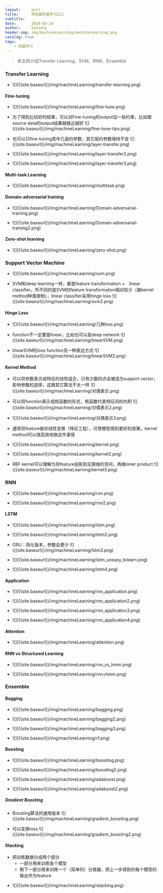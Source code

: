 ```yaml
---
layout:     post
title:      李宏毅机器学习之三
subtitle:   
date:       2020-03-28
author:     bjmsong
header-img: img/machineLearning/machineLearning.png
catalog: true
tags:
    - 机器学习
---
```


> 本文将介绍Transfer Learning、SVM、RNN、Ensemble



### Transfer Learning

<ul> 
<li markdown="1">
![]({{site.baseurl}}/img/machineLearning/transfer-learning.png) 
</li> 
</ul> 



#### Fine-tuning

<ul> 
<li markdown="1">
![]({{site.baseurl}}/img/machineLearning/fine-tune.png) 
</li> 
</ul> 

<ul> 
<li markdown="1">
为了得到比较好的结果，可以对Fine-tuning的output加一些约束，比如跟source data的output结果越接近越好
![]({{site.baseurl}}/img/machineLearning/fine-tune-tips.png) 
</li> 
</ul> 

<ul> 
<li markdown="1">
也可以只fine-tuning其中几层的参数，其它层的参数保持不变
![]({{site.baseurl}}/img/machineLearning/layer-transfer.png) 
</li> 
</ul> 

<ul> 
<li markdown="1">
![]({{site.baseurl}}/img/machineLearning/layer-transfer2.png) 
</li> 
</ul> 

<ul> 
<li markdown="1">
![]({{site.baseurl}}/img/machineLearning/layer-transfer3.png) 
</li> 
</ul> 



####  Multi-task Learning

<ul> 
<li markdown="1">
![]({{site.baseurl}}/img/machineLearning/multitask.png) 
</li> 
</ul> 



#### Domain-adversarial training

<ul> 
<li markdown="1">
![]({{site.baseurl}}/img/machineLearning/Domain-adversarial-training.png) 
</li> 
</ul>

<ul> 
<li markdown="1">
![]({{site.baseurl}}/img/machineLearning/Domain-adversarial-training2.png) 
</li> 
</ul>



#### Zero-shot learning

<ul> 
<li markdown="1">
![]({{site.baseurl}}/img/machineLearning/zero-shot.png) 
</li> 
</ul>





### Support Vector Machine

<ul> 
<li markdown="1">
![]({{site.baseurl}}/img/machineLearning/svm.png) 
</li> 
</ul> 

<ul> 
<li markdown="1">
SVM和deep learning一样，都是feature transformation +　linear classifier。所不同的是SVM的feature transformation相对较少（被kernel method种类限制），linear classifier采用hinge loss
![]({{site.baseurl}}/img/machineLearning/svm2.png) 
</li> 
</ul> 



#### Hinge Loss

<ul> 
<li markdown="1">
![]({{site.baseurl}}/img/machineLearning/几种loss.png) 
</li> 
</ul> 

<ul> 
<li markdown="1">
function不一定要是linear，比如也可以是deep network
![]({{site.baseurl}}/img/machineLearning/linearSVM.png) 
</li> 
</ul> 

<ul> 
<li markdown="1">
linearSVM的loss function另一种表达方式
![]({{site.baseurl}}/img/machineLearning/linearSVM2.png) 
</li> 
</ul>



#### Kernel Method

<ul> 
<li markdown="1">
可以将参数表示成特征的线性组合，只有少数的点会被选为support vector，影响参数的选择，这跟其它算法不太一样
![]({{site.baseurl}}/img/machineLearning/对偶表示.png) 
</li> 
</ul> 

<ul> 
<li markdown="1">
可以将function表示成核函数的形式，核函数代表特征间的内积
![]({{site.baseurl}}/img/machineLearning/对偶表示2.png) 
</li> 
</ul> 

<ul> 
<li markdown="1">
![]({{site.baseurl}}/img/machineLearning/对偶表示3.png) 
</li> 
</ul> 

- 通常将feature做非线性变换（特征工程），可使模型得到更好的效果。kernel method可以很高效地做这件事情

<ul> 
<li markdown="1">
![]({{site.baseurl}}/img/machineLearning/kernel.png) 
</li> 
</ul> 

<ul> 
<li markdown="1">
![]({{site.baseurl}}/img/machineLearning/kernel2.png) 
</li> 
</ul> 

<ul> 
<li markdown="1">
RBF kernel可以理解为将feature投影到无限维的空间，再做inner product
![]({{site.baseurl}}/img/machineLearning/kernel3.png) 
</li> 
</ul> 



### RNN

<ul> 
<li markdown="1">
![]({{site.baseurl}}/img/machineLearning/rnn.png) 
</li> 
</ul> 

<ul> 
<li markdown="1">
![]({{site.baseurl}}/img/machineLearning/rnn2.png) 
</li> 
</ul> 



#### LSTM

<ul> 
<li markdown="1">
![]({{site.baseurl}}/img/machineLearning/lstm.png) 
</li> 
</ul> 

<ul> 
<li markdown="1">
![]({{site.baseurl}}/img/machineLearning/lstm2.png) 
</li> 
</ul> 

<ul> 
<li markdown="1">
GRU：简化版本，参数会更少
![]({{site.baseurl}}/img/machineLearning/lstm3.png) 
</li> 
</ul> 

<ul> 
<li markdown="1">
![]({{site.baseurl}}/img/machineLearning/lstm_uneasy_tolearn.png) 
</li> 
</ul> 

<ul> 
<li markdown="1">
![]({{site.baseurl}}/img/machineLearning/lstm4.png) 
</li> 
</ul> 



#### Application

<ul> 
<li markdown="1">
![]({{site.baseurl}}/img/machineLearning/rnn_application.png) 
</li> 
</ul> 

<ul> 
<li markdown="1">
![]({{site.baseurl}}/img/machineLearning/rnn_application2.png) 
</li> 
</ul> 

<ul> 
<li markdown="1">
![]({{site.baseurl}}/img/machineLearning/rnn_application3.png) 
</li> 
</ul> 

<ul> 
<li markdown="1">
![]({{site.baseurl}}/img/machineLearning/rnn_application4.png) 
</li> 
</ul> 



#### Attention

<ul> 
<li markdown="1">
![]({{site.baseurl}}/img/machineLearning/attention.png) 
</li> 
</ul> 



#### RNN vs Structured Learning

<ul> 
<li markdown="1">
![]({{site.baseurl}}/img/machineLearning/rnn_vs_hmm.png) 
</li> 
</ul> 

<ul> 
<li markdown="1">
![]({{site.baseurl}}/img/machineLearning/rnn+hmm.png) 
</li> 
</ul> 



### Ensemble

#### Bagging

<ul> 
<li markdown="1">
![]({{site.baseurl}}/img/machineLearning/bagging.png) 
</li> 
</ul> 

<ul> 
<li markdown="1">
![]({{site.baseurl}}/img/machineLearning/bagging2.png) 
</li> 
</ul> 

<ul> 
<li markdown="1">
![]({{site.baseurl}}/img/machineLearning/bagging3.png) 
</li> 
</ul> 

<ul> 
<li markdown="1">
![]({{site.baseurl}}/img/machineLearning/rf.png) 
</li> 
</ul> 



#### Boosting

<ul> 
<li markdown="1">
![]({{site.baseurl}}/img/machineLearning/boosting.png) 
</li> 
</ul> 

<ul> 
<li markdown="1">
![]({{site.baseurl}}/img/machineLearning/boosting2.png) 
</li> 
</ul> 

<ul> 
<li markdown="1">
![]({{site.baseurl}}/img/machineLearning/adaboost.png) 
</li> 
</ul> 

<ul> 
<li markdown="1">
![]({{site.baseurl}}/img/machineLearning/adaboost2.png) 
</li> 
</ul> 



##### Gradient Boosting

<ul> 
<li markdown="1">
Boosting算法的通用版本
![]({{site.baseurl}}/img/machineLearning/gradient_boosting.png) 
</li> 
</ul> 

<ul> 
<li markdown="1">
可以变换loss
![]({{site.baseurl}}/img/machineLearning/gradient_boosting2.png) 
</li> 
</ul> 



#### Stacking

- 把训练数据分成两个部分
  - 一部分用来训练各个模型
  - 剩下一部分用来训练一个（简单的）分类器，把上一步得到的每个模型的输出作为feature

<ul> 
<li markdown="1">
![]({{site.baseurl}}/img/machineLearning/stacking.png) 
</li> 
</ul> 

